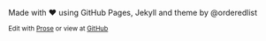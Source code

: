 Made with ♥ using GitHub Pages, Jekyll and theme by @orderedlist

<small>Edit with [Prose](http://prose.io/#oscarb/pad/) or view at [GitHub](https://github.com/oscarb/pad)</small>
